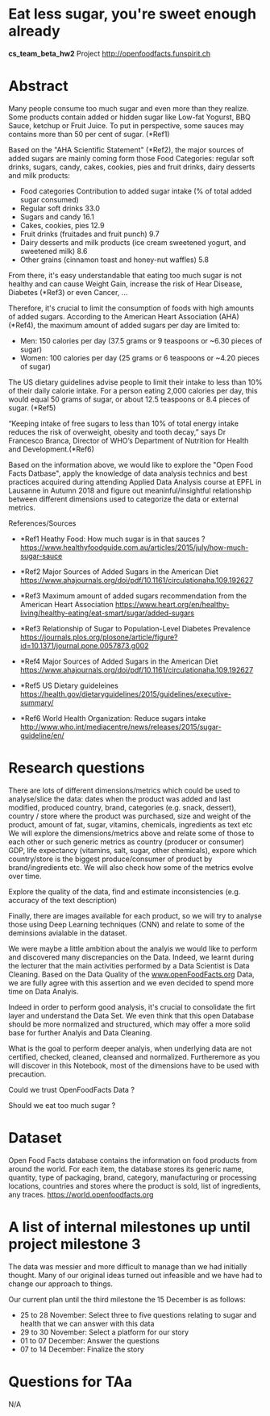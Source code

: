 # Eat less sugar, you're sweet enough already
__cs_team_beta_hw2__ Project
http://openfoodfacts.funspirit.ch


# Abstract
Many people consume too much sugar and even more than they realize. Some products contain added or hidden sugar like Low-fat Yogurst, BBQ Sauce, ketchup or Fruit Juice. To put in perspective, some sauces may contains more than 50 per cent of sugar. (*Ref1)

Based on the "AHA Scientific Statement" (*Ref2), the major sources of added sugars are mainly coming form those Food Categories: regular soft drinks, sugars, candy, cakes, cookies, pies and fruit drinks, dairy desserts and milk products:

- Food categories	                                   Contribution to added sugar intake (% of total added sugar consumed)
- Regular soft drinks	                               33.0
- Sugars and candy	                               16.1
- Cakes, cookies, pies	                           12.9
- Fruit drinks (fruitades and fruit punch)	        9.7
- Dairy desserts and milk products 
  (ice cream sweetened yogurt, and sweetened milk)	8.6
- Other grains (cinnamon toast and honey-nut waffles)	5.8

From there, it's easy understandable that eating too much sugar is not healthy and can cause Weight Gain, increase the risk of Hear Disease, Diabetes (*Ref3) or even Cancer, ...

Therefore, it's crucial to limit the consumption of foods with high amounts of added sugars. According to the American Heart Association (AHA) (*Ref4), the maximum amount of added sugars per day are limited to:
- Men:   150 calories per day (37.5 grams or 9 teaspoons or ~6.30 pieces of sugar)
- Women: 100 calories per day (25 grams or 6 teaspoons or ~4.20 pieces of sugar)

The US dietary guidelines advise people to limit their intake to less than 10% of their daily calorie intake. For a person eating 2,000 calories per day, this would equal 50 grams of sugar, or about 12.5 teaspoons or 8.4 pieces of sugar. (*Ref5)

“Keeping intake of free sugars to less than 10% of total energy intake reduces the risk of overweight, obesity and tooth decay,” says Dr Francesco Branca, Director of WHO’s Department of Nutrition for Health and Development.(*Ref6)

Based on the information above, we would like to explore the "Open Food Facts Datbase", apply the knowledge of data analysis technics and best practices acquired during attending Applied Data Analysis course at EPFL in Lausanne in Autumn 2018 and figure out meaninful/insightful relationship between different dimensions used to categorize the data or external metrics.

References/Sources

- *Ref1 Heathy Food: How much sugar is in that sauces ?
   https://www.healthyfoodguide.com.au/articles/2015/july/how-much-sugar-sauce

- *Ref2 Major Sources of Added Sugars in the American Diet
  https://www.ahajournals.org/doi/pdf/10.1161/circulationaha.109.192627

- *Ref3 Maximum amount of added sugars recommendation from the American Heart Association
  https://www.heart.org/en/healthy-living/healthy-eating/eat-smart/sugar/added-sugars

- *Ref3 Relationship of Sugar to Population-Level Diabetes Prevalence
  https://journals.plos.org/plosone/article/figure?id=10.1371/journal.pone.0057873.g002

- *Ref4 Major Sources of Added Sugars in the American Diet
  https://www.ahajournals.org/doi/pdf/10.1161/circulationaha.109.192627

- *Ref5 US Dietary guideleines 
  https://health.gov/dietaryguidelines/2015/guidelines/executive-summary/

- *Ref6 World Health Organization: Reduce sugars intake 
  http://www.who.int/mediacentre/news/releases/2015/sugar-guideline/en/



# Research questions
There are lots of different dimensions/metrics which could be used to analyse/slice the data: dates when the product was added and last modified, produced country, brand, categories (e.g. snack, dessert), country / store where the product was purchased, size and weight of the product, amount of fat, sugar, vitamins, chemicals, ingredients as text etc We will explore the dimensions/metrics above and relate some of those to each other or such generic metrics as country (producer or consumer) GDP, life expectancy (vitamins, salt, sugar, other chemicals), expore which country/store is the biggest produce/consumer of product by brand/ingredients etc. We will also check how some of the metrics evolve over time.

Explore the quality of the data, find and estimate inconsistencies (e.g. accuracy of the text description)

Finally, there are images available for each product, so we will try to analyse those using Deep Learning techniques (CNN) and relate to some of the deminsions avialable in the dataset.

We were maybe a little ambition about the analyis we would like to perform and discovered many discrepancies on the Data. Indeed, we learnt during the lecturer that the main activities performed by a Data Scientist is Data Cleaning. Based on the Data Quality of the www.openFoodFacts.org Data, we are fully agree with this assertion and we even decided to spend more time on Data Analyis.

Indeed in order to perform good analysis, it's crucial to consolidate the firt layer and understand the Data Set. We even think that this open Database should be more normalized and structured, which may offer a more solid base for further Analyis and Data Cleaning.

What is the goal to perform deeper analyis, when underlying data are not certified, checked, cleaned, cleansed and normalized. Furtheremore as you will discover in this Notebook, most of the dimensions have to be used with precaution.

Could we trust OpenFoodFacts Data ?

Should we eat too much sugar ?


# Dataset
Open Food Facts database contains the information on food products from around the world. For each item, the database stores its generic name, quantity, type of packaging, brand, category, manufacturing or processing locations, countries and stores where the product is sold, list of ingredients, any traces. 
https://world.openfoodfacts.org


# A list of internal milestones up until project milestone 3
The data was messier and more difficult to manage than we had initially thought. Many of our original ideas turned out infeasible and we have had to change our approach to things.

Our current plan until  the third milestone the 15 December is as follows:
* 25 to 28 November: Select three to five questions relating to sugar and health that we can answer with this data
* 29 to 30 November: Select a platform for our story
* 01 to 07 December: Answer the questions
* 07 to 14 December: Finalize the story

# Questions for TAa
N/A

